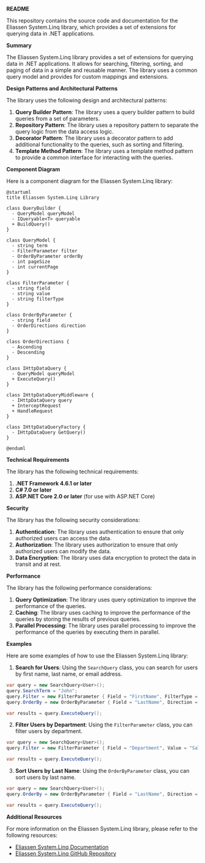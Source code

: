 **README**

This repository contains the source code and documentation for the Eliassen System.Linq library, which provides a set of extensions for querying data in .NET applications.

**Summary**

The Eliassen System.Linq library provides a set of extensions for querying data in .NET applications. It allows for searching, filtering, sorting, and paging of data in a simple and reusable manner. The library uses a common query model and provides for custom mappings and extensions.

**Design Patterns and Architectural Patterns**

The library uses the following design and architectural patterns:

1. **Query Builder Pattern**: The library uses a query builder pattern to build queries from a set of parameters.
2. **Repository Pattern**: The library uses a repository pattern to separate the query logic from the data access logic.
3. **Decorator Pattern**: The library uses a decorator pattern to add additional functionality to the queries, such as sorting and filtering.
4. **Template Method Pattern**: The library uses a template method pattern to provide a common interface for interacting with the queries.

**Component Diagram**

Here is a component diagram for the Eliassen System.Linq library:
```plantuml
@startuml
title Eliassen System.Linq Library

class QueryBuilder {
  - QueryModel queryModel
  - IQueryable<T> queryable
  + BuildQuery()
}

class QueryModel {
  - string term
  - FilterParameter filter
  - OrderByParameter orderBy
  - int pageSize
  - int currentPage
}

class FilterParameter {
  - string field
  - string value
  - string filterType
}

class OrderByParameter {
  - string field
  - OrderDirections direction
}

class OrderDirections {
  - Ascending
  - Descending
}

class IHttpDataQuery {
  - QueryModel queryModel
  + ExecuteQuery()
}

class IHttpDataQueryMiddleware {
  - IHttpDataQuery query
  + InterceptRequest
  + HandleRequest
}

class IHttpDataQueryFactory {
  - IHttpDataQuery GetQuery()
}

@enduml
```
**Technical Requirements**

The library has the following technical requirements:

1. **.NET Framework 4.6.1 or later**
2. **C# 7.0 or later**
3. **ASP.NET Core 2.0 or later** (for use with ASP.NET Core)

**Security**

The library has the following security considerations:

1. **Authentication**: The library uses authentication to ensure that only authorized users can access the data.
2. **Authorization**: The library uses authorization to ensure that only authorized users can modify the data.
3. **Data Encryption**: The library uses data encryption to protect the data in transit and at rest.

**Performance**

The library has the following performance considerations:

1. **Query Optimization**: The library uses query optimization to improve the performance of the queries.
2. **Caching**: The library uses caching to improve the performance of the queries by storing the results of previous queries.
3. **Parallel Processing**: The library uses parallel processing to improve the performance of the queries by executing them in parallel.

**Examples**

Here are some examples of how to use the Eliassen System.Linq library:

1. **Search for Users**: Using the `SearchQuery` class, you can search for users by first name, last name, or email address.
```csharp
var query = new SearchQuery<User>();
query.SearchTerm = "John";
query.Filter = new FilterParameter { Field = "FirstName", FilterType = "StartsWith" };
query.OrderBy = new OrderByParameter { Field = "LastName", Direction = OrderDirections.Ascending };

var results = query.ExecuteQuery();
```
2. **Filter Users by Department**: Using the `FilterParameter` class, you can filter users by department.
```csharp
var query = new SearchQuery<User>();
query.Filter = new FilterParameter { Field = "Department", Value = "Sales", FilterType = "Equals" };

var results = query.ExecuteQuery();
```
3. **Sort Users by Last Name**: Using the `OrderByParameter` class, you can sort users by last name.
```csharp
var query = new SearchQuery<User>();
query.OrderBy = new OrderByParameter { Field = "LastName", Direction = OrderDirections.Ascending };

var results = query.ExecuteQuery();
```
**Additional Resources**

For more information on the Eliassen System.Linq library, please refer to the following resources:

* [Eliassen System.Linq Documentation](https://www.eliassen.systems/dotnet/docs/linq)
* [Eliassen System.Linq GitHub Repository](https://github.com/Eliassen-System/Linq)